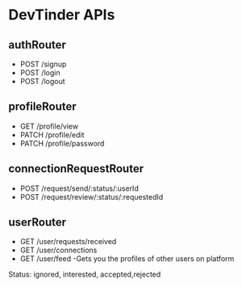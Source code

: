 # DevTinder APIs

## authRouter
- POST /signup
- POST /login
- POST /logout

## profileRouter
- GET /profile/view
- PATCH /profile/edit
- PATCH /profile/password

## connectionRequestRouter
- POST /request/send/:status/:userId 
- POST /request/review/:status/:requestedId 

## userRouter
- GET /user/requests/received
- GET /user/connections
- GET /user/feed -Gets you the profiles of other users on platform

Status: ignored, interested, accepted,rejected